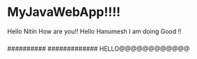 # MyJavaWebApp!!!!
Hello Nitin How are you!!
Hello Hanumesh I am doing Good !!
#####
##########
#############
HELLO@@@@@@@@@@@@
